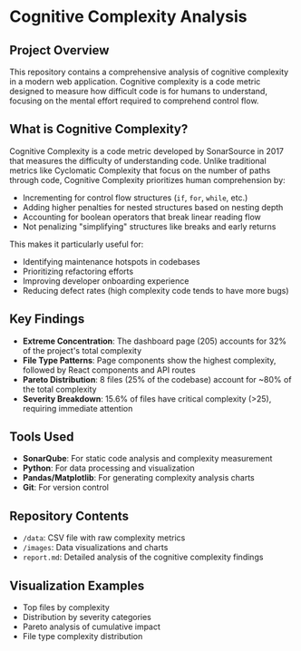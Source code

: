 # Cognitive Complexity Analysis

## Project Overview
This repository contains a comprehensive analysis of cognitive complexity in a modern web application. Cognitive complexity is a code metric designed to measure how difficult code is for humans to understand, focusing on the mental effort required to comprehend control flow.

## What is Cognitive Complexity?
Cognitive Complexity is a code metric developed by SonarSource in 2017 that measures the difficulty of understanding code. Unlike traditional metrics like Cyclomatic Complexity that focus on the number of paths through code, Cognitive Complexity prioritizes human comprehension by:

- Incrementing for control flow structures (`if`, `for`, `while`, etc.)
- Adding higher penalties for nested structures based on nesting depth
- Accounting for boolean operators that break linear reading flow
- Not penalizing "simplifying" structures like breaks and early returns

This makes it particularly useful for:
- Identifying maintenance hotspots in codebases
- Prioritizing refactoring efforts
- Improving developer onboarding experience
- Reducing defect rates (high complexity code tends to have more bugs)

## Key Findings
- **Extreme Concentration**: The dashboard page (205) accounts for 32% of the project's total complexity
- **File Type Patterns**: Page components show the highest complexity, followed by React components and API routes
- **Pareto Distribution**: 8 files (25% of the codebase) account for ~80% of the total complexity
- **Severity Breakdown**: 15.6% of files have critical complexity (>25), requiring immediate attention

## Tools Used
- **SonarQube**: For static code analysis and complexity measurement
- **Python**: For data processing and visualization
- **Pandas/Matplotlib**: For generating complexity analysis charts
- **Git**: For version control

## Repository Contents
- `/data`: CSV file with raw complexity metrics
- `/images`: Data visualizations and charts
- `report.md`: Detailed analysis of the cognitive complexity findings

## Visualization Examples
- Top files by complexity
- Distribution by severity categories
- Pareto analysis of cumulative impact
- File type complexity distribution 
